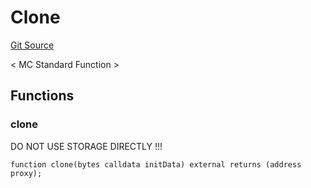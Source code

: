 # Clone
[Git Source](https://github.com/metacontract/mc/blob/c3fc2b414d37afc92bb1cf2e606b4b2bede47403/plugin-functions/std/functions/Clone.sol)

< MC Standard Function >


## Functions
### clone

DO NOT USE STORAGE DIRECTLY !!!


```solidity
function clone(bytes calldata initData) external returns (address proxy);
```

